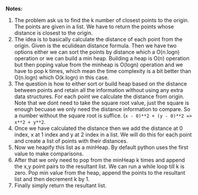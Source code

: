 **Notes:**

1. The problem ask us to find the k number of closest points to the origin. The points are given in a list. We have to return the points whose distance is closest to the origin.
2. The idea is to basically calculate the distance of each point from the origin. Given is the eculidean distance formula. Then we have two options either we can sort the points by distance which a O(n.logn) operation or we can build a min heap. Building a heap is O(n) operation but then poping value from the minheap is O(logn) operation and we have to pop k times, which mean the time complexity is a bit better than O(n.logn) which O(k.logn) in this case.
3. The question is how to either sort or build heap based on the distance between points and retain all the information without using any extra data structures. For each point we calculate the distance from origin. Note that we dont need to take the square root value, just the square is enough becuase we only need the distance information to compare. So a number without the square root is suffice. (`x - 0)**2 + (y - 0)**2 => x**2 + y**2`.
4. Once we have calculated the distance then we add the distance at 0 index, x at 1 index and y at 2 index in a list. We will do this for each point and create a list of points with their distances.
5. Now we heapify this list as a minHeap. By default python uses the first value to make comparisons.
6. After that we only need to pop from the minHeap k times and append the x,y point pairs to the resultant list. We can run a while loop till k is zero. Pop min value from the heap, append the points to the resultant list and then decrement k by 1.
7. Finally simply return the resultant list.
